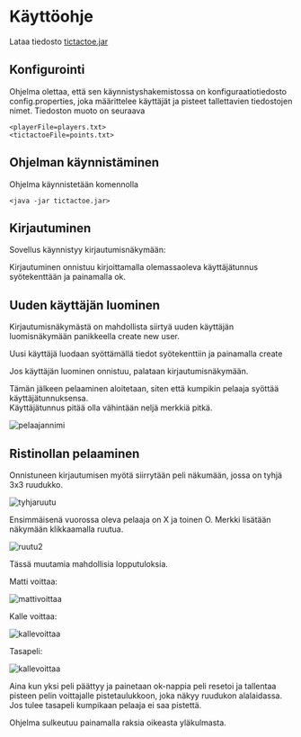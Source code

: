 # Käyttöohje  

Lataa tiedosto [tictactoe.jar](https://github.com/joku-johku/ot-harjoitustyo3/releases)  

## Konfigurointi  

Ohjelma olettaa, että sen käynnistyshakemistossa on konfiguraatiotiedosto config.properties, joka määrittelee käyttäjät ja pisteet 
tallettavien tiedostojen nimet. Tiedoston muoto on seuraava  

`<playerFile=players.txt>`  
`<tictactoeFile=points.txt>`  

## Ohjelman käynnistäminen  

Ohjelma käynnistetään komennolla  

`<java -jar tictactoe.jar>`  

## Kirjautuminen  

Sovellus käynnistyy kirjautumisnäkymään:  


Kirjautuminen onnistuu kirjoittamalla olemassaoleva käyttäjätunnus syötekenttään ja painamalla ok.  

## Uuden käyttäjän luominen  

Kirjautumisnäkymästä on mahdollista siirtyä uuden käyttäjän luomisnäkymään panikkeella create new user.  

Uusi käyttäjä luodaan syöttämällä tiedot syötekenttiin ja painamalla create  

Jos käyttäjän luominen onnistuu, palataan kirjautumisnäkymään.  

Tämän jälkeen pelaaminen aloitetaan, siten että kumpikin pelaaja syöttää käyttäjätunnuksensa.  
Käyttäjätunnus pitää olla vähintään neljä merkkiä pitkä.  

![pelaajannimi](https://github.com/joku-johku/ot-harjoitustyo3/blob/master/dokumentaatio/kuvat/pelaajannimi.png)

## Ristinollan pelaaminen  

Onnistuneen kirjautumisen myötä siirrytään peli näkumään, jossa on tyhjä 3x3 ruudukko.  

![tyhjaruutu](https://github.com/joku-johku/ot-harjoitustyo3/blob/master/dokumentaatio/kuvat/tyhjaruudukko.PNG)  

Ensimmäisenä vuorossa oleva pelaaja on X ja toinen O. Merkki lisätään näkymään klikkaamalla ruutua.  

![ruutu2](https://github.com/joku-johku/ot-harjoitustyo3/blob/master/dokumentaatio/kuvat/ruudukko2.PNG)

Tässä muutamia mahdollisia lopputuloksia.  

Matti voittaa:  

![mattivoittaa](https://github.com/joku-johku/ot-harjoitustyo3/blob/master/dokumentaatio/kuvat/mattivoittaa.PNG)  

Kalle voittaa:  

![kallevoittaa](https://github.com/joku-johku/ot-harjoitustyo3/blob/master/dokumentaatio/kuvat/kallevoittaa.PNG)  

Tasapeli:  

![kallevoittaa](https://github.com/joku-johku/ot-harjoitustyo3/blob/master/dokumentaatio/kuvat/tasapeli.PNG)  

Aina kun yksi peli päättyy ja painetaan ok-nappia peli resetoi ja tallentaa pisteen pelin voittajalle pistetaulukkoon, joka näkyy ruudukon alalaidassa. Jos tulee tasapeli kumpikaan pelaaja ei saa pistettä.





Ohjelma sulkeutuu painamalla raksia oikeasta yläkulmasta.


